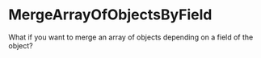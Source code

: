 # MergeArrayOfObjectsByField
What if you want to merge an array of objects depending on a field of the object?
